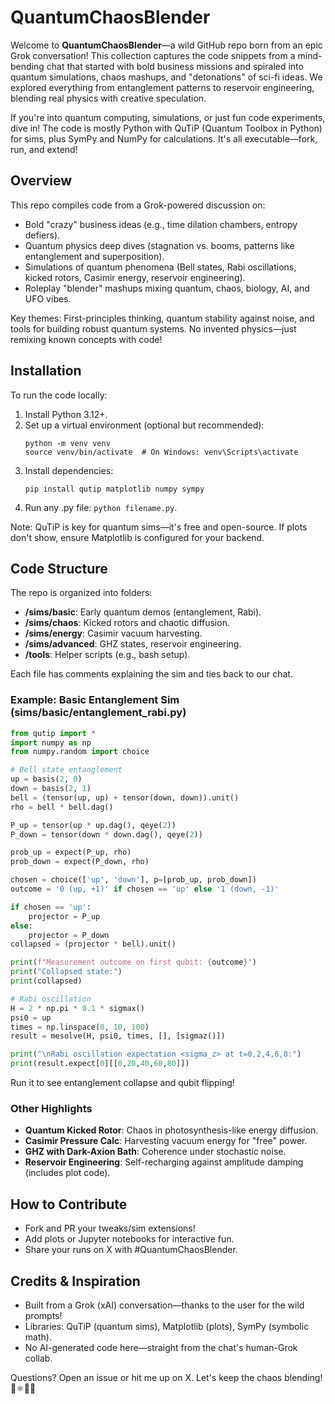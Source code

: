 # QuantumChaosBlender

Welcome to **QuantumChaosBlender**—a wild GitHub repo born from an epic Grok conversation! This collection captures the code snippets from a mind-bending chat that started with bold business missions and spiraled into quantum simulations, chaos mashups, and "detonations" of sci-fi ideas. We explored everything from entanglement patterns to reservoir engineering, blending real physics with creative speculation.

If you're into quantum computing, simulations, or just fun code experiments, dive in! The code is mostly Python with QuTiP (Quantum Toolbox in Python) for sims, plus SymPy and NumPy for calculations. It's all executable—fork, run, and extend!

## Overview

This repo compiles code from a Grok-powered discussion on:
- Bold "crazy" business ideas (e.g., time dilation chambers, entropy defiers).
- Quantum physics deep dives (stagnation vs. booms, patterns like entanglement and superposition).
- Simulations of quantum phenomena (Bell states, Rabi oscillations, kicked rotors, Casimir energy, reservoir engineering).
- Roleplay "blender" mashups mixing quantum, chaos, biology, AI, and UFO vibes.

Key themes: First-principles thinking, quantum stability against noise, and tools for building robust quantum systems. No invented physics—just remixing known concepts with code!

## Installation

To run the code locally:
1. Install Python 3.12+.
2. Set up a virtual environment (optional but recommended):
   ```
   python -m venv venv
   source venv/bin/activate  # On Windows: venv\Scripts\activate
   ```
3. Install dependencies:
   ```
   pip install qutip matplotlib numpy sympy
   ```
4. Run any .py file: `python filename.py`.

Note: QuTiP is key for quantum sims—it's free and open-source. If plots don't show, ensure Matplotlib is configured for your backend.

## Code Structure

The repo is organized into folders:
- **/sims/basic**: Early quantum demos (entanglement, Rabi).
- **/sims/chaos**: Kicked rotors and chaotic diffusion.
- **/sims/energy**: Casimir vacuum harvesting.
- **/sims/advanced**: GHZ states, reservoir engineering.
- **/tools**: Helper scripts (e.g., bash setup).

Each file has comments explaining the sim and ties back to our chat.

### Example: Basic Entanglement Sim (sims/basic/entanglement_rabi.py)
```python
from qutip import *
import numpy as np
from numpy.random import choice

# Bell state entanglement
up = basis(2, 0)
down = basis(2, 1)
bell = (tensor(up, up) + tensor(down, down)).unit()
rho = bell * bell.dag()

P_up = tensor(up * up.dag(), qeye(2))
P_down = tensor(down * down.dag(), qeye(2))

prob_up = expect(P_up, rho)
prob_down = expect(P_down, rho)

chosen = choice(['up', 'down'], p=[prob_up, prob_down])
outcome = '0 (up, +1)' if chosen == 'up' else '1 (down, -1)'

if chosen == 'up':
    projector = P_up
else:
    projector = P_down
collapsed = (projector * bell).unit()

print(f"Measurement outcome on first qubit: {outcome}")
print("Collapsed state:")
print(collapsed)

# Rabi oscillation
H = 2 * np.pi * 0.1 * sigmax()
psi0 = up
times = np.linspace(0, 10, 100)
result = mesolve(H, psi0, times, [], [sigmaz()])

print("\nRabi oscillation expectation <sigma_z> at t=0,2,4,6,8:")
print(result.expect[0][[0,20,40,60,80]])
```

Run it to see entanglement collapse and qubit flipping!

### Other Highlights
- **Quantum Kicked Rotor**: Chaos in photosynthesis-like energy diffusion.
- **Casimir Pressure Calc**: Harvesting vacuum energy for "free" power.
- **GHZ with Dark-Axion Bath**: Coherence under stochastic noise.
- **Reservoir Engineering**: Self-recharging against amplitude damping (includes plot code).

## How to Contribute
- Fork and PR your tweaks/sim extensions!
- Add plots or Jupyter notebooks for interactive fun.
- Share your runs on X with #QuantumChaosBlender.

## Credits & Inspiration
- Built from a Grok (xAI) conversation—thanks to the user for the wild prompts!
- Libraries: QuTiP (quantum sims), Matplotlib (plots), SymPy (symbolic math).
- No AI-generated code here—straight from the chat's human-Grok collab.

Questions? Open an issue or hit me up on X. Let's keep the chaos blending! 🚀⚛️🥂🌌
